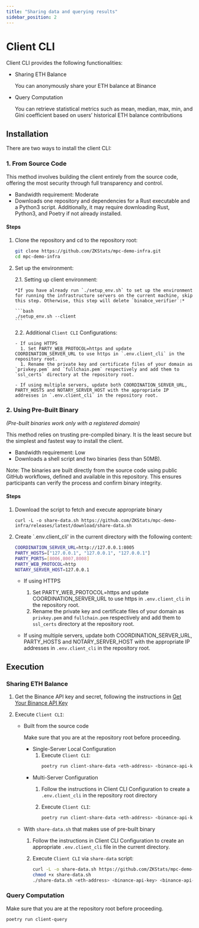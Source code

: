 ```yaml
---
title: "Sharing data and querying results"
sidebar_position: 2
---
```


# Client CLI
Client CLI provides the following functionalities:

- Sharing ETH Balance

  You can anonymously share your ETH balance at Binance

- Query Computation

  You can retrieve statistical metrics such as mean, median, max, min, and Gini coefficient based on users’ historical ETH balance contributions

## Installation
There are two ways to install the client CLI:

### 1. From Source Code
This method involves building the client entirely from the source code, offering the most security through full transparency and control.

- Bandwidth requirement: Moderate
- Downloads one repository and dependencies for a Rust executable and a Python3 script. Additionally, it may require downloading Rust, Python3, and Poetry if not already installed.

#### Steps
1. Clone the repository and cd to the repository root:
   ```bash
   git clone https://github.com/ZKStats/mpc-demo-infra.git
   cd mpc-demo-infra
   ```

1. Set up the environment:

   2.1. Setting up client environment:

       *If you have already run `./setup_env.sh` to set up the environment for running the infrastructure servers on the current machine, skip this step. Otherwise, this step will delete `binabce_verifier`:*

       ```bash
       ./setup_env.sh --client
       ```

   2.2. Additional `Client CLI` Configurations:

       - If using HTTPS
         1. Set PARTY_WEB_PROTOCOL=https and update COORDINATION_SERVER_URL to use https in `.env.client_cli` in the repository root.
         1. Rename the private key and certificate files of your domain as `privkey.pem` and `fullchain.pem` respectively and add them to `ssl_certs` directory at the repository root.

       - If using multiple servers, update both COORDINATION_SERVER_URL, PARTY_HOSTS and NOTARY_SERVER_HOST with the appropriate IP addresses in `.env.client_cli` in the repository root.

### 2. Using Pre-Built Binary
*(Pre-built binaries work only with a registered domain)*

This method relies on trusting pre-compiled binary. It is the least secure but the simplest and fastest way to install the client.

- Bandwidth requirement: Low
- Downloads a shell script and two binaries (less than 50MB).

Note: The binaries are built directly from the source code using public GitHub workflows, defined and available in this repository. This ensures participants can verify the process and confirm binary integrity.

#### Steps
1. Download the script to fetch and execute appropriate binary
   ```
   curl -L -o share-data.sh https://github.com/ZKStats/mpc-demo-infra/releases/latest/download/share-data.sh
   ```
1. Create `.env.client_cli' in the current directory with the following content:
   ```bash
   COORDINATION_SERVER_URL=http://127.0.0.1:8005
   PARTY_HOSTS=["127.0.0.1", "127.0.0.1", "127.0.0.1"]
   PARTY_PORTS=[8006,8007,8008]
   PARTY_WEB_PROTOCOL=http
   NOTARY_SERVER_HOST=127.0.0.1
   ```

   - If using HTTPS
     1. Set PARTY_WEB_PROTOCOL=https and update COORDINATION_SERVER_URL to use https in `.env.client_cli` in the repository root.
     1. Rename the private key and certificate files of your domain as `privkey.pem` and `fullchain.pem` respectively and add them to `ssl_certs` directory at the repository root.

   - If using multiple servers, update both COORDINATION_SERVER_URL, PARTY_HOSTS and NOTARY_SERVER_HOST with the appropriate IP addresses in `.env.client_cli` in the repository root.

## Execution

### Sharing ETH Balance
1. Get the Binance API key and secret, following the instructions in [Get Your Binance API Key](https://github.com/ZKStats/mpc-demo-infra/blob/main/mpc_demo_infra/client_cli/docker/README.md#step-1-get-your-binance-api-key)


1. Execute `Client CLI`:

   - Built from the source code

     Make sure that you are at the repository root before proceeding.

     - Single-Server Local Configuration
       1. Execute `Client CLI`:
          ```bash
          poetry run client-share-data <eth-address> <binance-api-key> <binance-api-secret>  --notary-crt-path $(pwd)/notary.crt
          ```
     - Multi-Server Configuration
       1. Follow the instructions in Client CLI Configuration to create a `.env.client_cli` in the repository root directory

       1. Execute `Client CLI`:
          ```bash
          poetry run client-share-data <eth-address> <binance-api-key> <binance-api-secret>
          ```

   - With `share-data.sh` that makes use of pre-built binary
     1. Follow the instructions in Client CLI Configuration to create an appropriate `.env.client_cli` file in the current directory.

     1. Execute `Client CLI` via `share-data` script:
        ```bash
        curl -L -o share-data.sh https://github.com/ZKStats/mpc-demo-infra/releases/latest/download/share-data.sh
        chmod +x share-data.sh
        ./share-data.sh <eth-address> <binance-api-key> <binance-api-secret>
        ```

### Query Computation
Make sure that you are at the repository root before proceeding.

```bash
poetry run client-query
```

